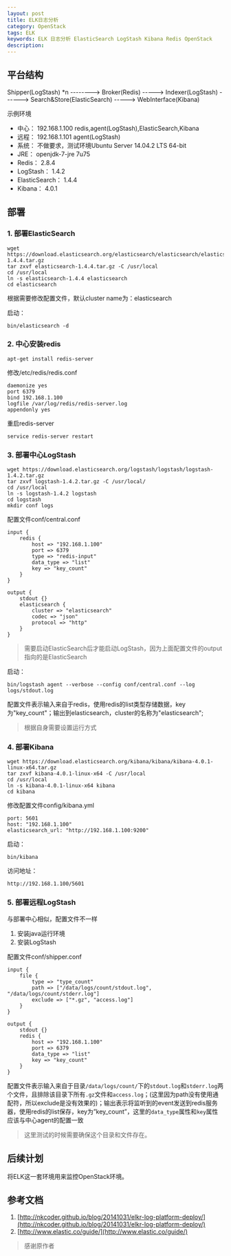 ```yaml
---
layout: post
title: ELK日志分析
category: OpenStack
tags: ELK
keywords: ELK 日志分析 ElasticSearch LogStash Kibana Redis OpenStack
description: 
---
```


## 平台结构


Shipper(LogStash) *n --------> Broker(Redis) -----> Indexer(LogStash) ------> Search&Store(ElasticSearch) -----> WebInterface(Kibana)

示例环境

- 中心：	192.168.1.100 redis,agent(LogStash),ElasticSearch,Kibana
- 远程：	192.168.1.101 agent(LogStash)
- 系统：	不做要求，测试环境Ubuntu Server 14.04.2 LTS 64-bit
- JRE：		openjdk-7-jre 7u75
- Redis：	2.8.4
- LogStash：	1.4.2
- ElasticSearch：	1.4.4
- Kibana：	4.0.1

## 部署

### 1. 部署ElasticSearch

```
wget https://download.elasticsearch.org/elasticsearch/elasticsearch/elasticsearch-1.4.4.tar.gz
tar zxvf elasticsearch-1.4.4.tar.gz -C /usr/local
cd /usr/local
ln -s elasticsearch-1.4.4 elasticsearch
cd elasticsearch
```

根据需要修改配置文件，默认cluster name为：elasticsearch

启动：

`bin/elasticsearch -d`

### 2. 中心安装redis

```
apt-get install redis-server
```

修改/etc/redis/redis.conf

```
daemonize yes
port 6379
bind 192.168.1.100
logfile /var/log/redis/redis-server.log
appendonly yes
```

重启redis-server

```
service redis-server restart
```

### 3. 部署中心LogStash

```
wget https://download.elasticsearch.org/logstash/logstash/logstash-1.4.2.tar.gz
tar zxvf logstash-1.4.2.tar.gz -C /usr/local/
cd /usr/local
ln -s logstash-1.4.2 logstash
cd logstash
mkdir conf logs
```

配置文件conf/central.conf

```
input {
	redis {
		host => "192.168.1.100"
		port => 6379 
		type => "redis-input"
		data_type => "list"
		key => "key_count"
	}   
}

output {
	stdout {}
	elasticsearch {
		cluster => "elasticsearch"
		codec => "json"
		protocol => "http"
	}   
}
```

> 需要启动ElasticSearch后才能启动LogStash，因为上面配置文件的output指向的是ElasticSearch

启动：

`bin/logstash agent --verbose --config conf/central.conf --log logs/stdout.log`

配置文件表示输入来自于redis，使用redis的list类型存储数据，key为"key_count"；输出到elasticsearch，cluster的名称为"elasticsearch";

> 根据自身需要设置运行方式

### 4. 部署Kibana

```
wget https://download.elasticsearch.org/kibana/kibana/kibana-4.0.1-linux-x64.tar.gz
tar zxvf kibana-4.0.1-linux-x64 -C /usr/local
cd /usr/local
ln -s kibana-4.0.1-linux-x64 kibana
cd kibana
```

修改配置文件config/kibana.yml

```
port: 5601
host: "192.168.1.100"
elasticsearch_url: "http://192.168.1.100:9200"
```

启动：

`bin/kibana`

访问地址：

`http://192.168.1.100/5601`

### 5. 部署远程LogStash

与部署中心相似，配置文件不一样

1. 安装java运行环境
2. 安装LogStash

配置文件conf/shipper.conf

```
input {
	file {
		type => "type_count"
		path => ["/data/logs/count/stdout.log", "/data/logs/count/stderr.log"]
		exclude => ["*.gz", "access.log"]
	}   
}

output {
	stdout {}
	redis {
		host => "192.168.1.100"
		port => 6379
		data_type => "list"
		key => "key_count"
	}   
}
```

配置文件表示输入来自于目录`/data/logs/count/`下的`stdout.log`和`stderr.log`两个文件，且排除该目录下所有`.gz`文件和`access.log`；(这里因为path没有使用通配符，所以exclude是没有效果的)；输出表示将监听到的event发送到redis服务器，使用redis的list保存，key为”key_count”，这里的`data_type`属性和`key`属性应该与中心agent的配置一致

   
> 这里测试的时候需要确保这个目录和文件存在。

## 后续计划

将ELK这一套环境用来监控OpenStack环境。

## 参考文档

1. [http://nkcoder.github.io/blog/20141031/elkr-log-platform-deploy/](http://nkcoder.github.io/blog/20141031/elkr-log-platform-deploy/)
2. [http://www.elastic.co/guide/](http://www.elastic.co/guide/)

> 感谢原作者
